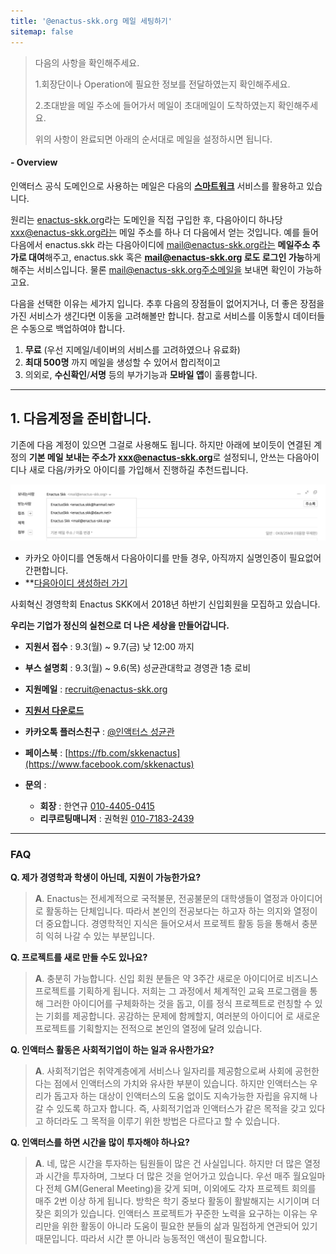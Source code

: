 ```yaml
---
title: '@enactus-skk.org 메일 세팅하기'
sitemap: false
---
```


> 다음의 사항을 확인해주세요.
>
> 1.회장단이나 Operation에 필요한 정보를 전달하였는지 확인해주세요.
>
> 2.초대받을 메일 주소에 들어가서 메일이 초대메일이 도착하였는지 확인해주세요.
>
> 위의 사항이 완료되면 아래의 순서대로 메일을 설정하시면 됩니다.


#### - Overview
인액터스 공식 도메인으로 사용하는 메일은 다음의 **[스마트워크](http://mail2.daum.net/hanmailex/domain.html)** 서비스를 활용하고 있습니다.

원리는 [enactus-skk.org](https://enactus-skk.org)라는 도메인을 직접 구입한 후,
다음아이디 하나당 xxx@enactus-skk.org라는 메일 주소를 하나 더 다음에서 얻는 것입니다. 예를 들어 다음에서 enactus.skk 라는 다음아이디에 mail@enactus-skk.org라는 **메일주소 추가로 대여**해주고,
enactus.skk 혹은 **mail@enactus-skk.org 로도 로그인 가능**하게 해주는 서비스입니다. 물론 mail@enactus-skk.org주소메일을 보내면 확인이 가능하고요.

다음을 선택한 이유는 세가지 입니다. 추후 다음의 장점들이 없어지거나, 더 좋은 장점을 가진 서비스가 생긴다면 이동을 고려해볼만 합니다. 참고로 서비스를 이동할시 데이터들은 수동으로 백업하여야 합니다.
1. **무료** (우선 지메일/네이버의 서비스를 고려하였으나 유료화)
2. **최대 500명** 까지 메일을 생성할 수 있어서 합리적이고
3. 의외로, **수신확인**/**서명** 등의 부가기능과 **모바일 앱**이 훌륭합니다.

*****

## 1. 다음계정을 준비합니다.
기존에 다음 계정이 있으면 그걸로 사용해도 됩니다. 하지만 아래에 보이듯이 연결된 계정의 **기본 메일 보내는 주소가 xxx@enactus-skk.org**로 설정되니, 안쓰는 다음아이디나 새로 다음/카카오 아이디를 가입해서 진행하길 추천드립니다.

![](/images/info/email-11.png)

+ 카카오 아이디를 연동해서 다음아이디를 만들 경우, 아직까지 실명인증이 필요없어 간편합니다.
+ **[다음아이디 생성하러 가기](https://member.daum.net/join?rtnUrl=https%3A%2F%2Fmail.daum.net%2F)






사회혁신 경영학회 Enactus SKK에서 2018년 하반기 신입회원을 모집하고 있습니다.

**우리는 기업가 정신의 실천으로 더 나은 세상을 만들어갑니다.**

+ **지원서 접수** : 9.3(월) ~ 9.7(금) 낮 12:00 까지
+ **부스 설명회** : 9.3(월) ~ 9.6(목) 성균관대학교 경영관 1층 로비
+ **지원메일** : [recruit@enactus-skk.org](mailto:recruit@enactus-skk.org)
+ **[지원서 다운로드](/files/recruits/text.doc)**

+ **카카오톡 플러스친구** : [@인액터스 성균관](http://pf.kakao.com/_xhfhRj)
+ **페이스북** : [https://fb.com/skkenactus](https://www.facebook.com/skkenactus)
+ **문의** :
    + **회장** : 한연규 [010-4405-0415](tel:010-4405-0415)
    + **리쿠르팅매니저** : 권혁원 [010-7183-2439](tel:010-7183-2439)


*****


### FAQ

**Q. 제가 경영학과 학생이 아닌데, 지원이 가능한가요?**
>**A**. Enactus는 전세계적으로 국적불문, 전공불문의 대학생들이 열정과 아이디어로 활동하는 단체입니다. 따라서 본인의 전공보다는 하고자 하는 의지와 열정이 더 중요합니다. 경영학적인 지식은 들어오셔서 프로젝트 활동 등을 통해서 충분히 익혀 나갈 수 있는 부분입니다.

**Q. 프로젝트를 새로 만들 수도 있나요?**
>**A**. 충분히 가능합니다. 신입 회원 분들은 약 3주간 새로운 아이디어로 비즈니스 프로젝트를 기획하게 됩니다. 저희는 그 과정에서 체계적인 교육 프로그램을 통해 그러한 아이디어를 구체화하는 것을 돕고, 이를 정식 프로젝트로 런칭할 수 있는 기회를 제공합니다. 공감하는 문제에 함께할지, 여러분의 아이디어 로 새로운 프로젝트를 기획할지는 전적으로 본인의 열정에 달려 있습니다.

**Q. 인액터스 활동은 사회적기업이 하는 일과 유사한가요?**
>**A**. 사회적기업은 취약계층에게 서비스나 일자리를 제공함으로써 사회에 공헌한다는 점에서 인액터스의 가치와 유사한 부분이 있습니다. 하지만 인액터스는 우리가 돕고자 하는 대상이 인액터스의 도움 없이도 지속가능한 자립을 유지해 나갈 수 있도록 하고자 합니다. 즉, 사회적기업과 인액터스가 같은 목적을 갖고 있다고 하더라도 그 목적을 이루기 위한 방법은 다르다고 할 수 있습니다.

**Q. 인액터스를 하면 시간을 많이 투자해야 하나요?**
>**A**. 네, 많은 시간을 투자하는 팀원들이 많은 건 사실입니다. 하지만 더 많은 열정과 시간을 투자하며, 그보다 더 많은 것을 얻어가고 있습니다. 우선 매주 월요일마다 전체 GM(General Meeting)을 갖게 되며, 이외에도 각자 프로젝트 회의를 매주 2번 이상 하게 됩니다. 방학은 학기 중보다 활동이 활발해지는 시기이며 더 잦은 회의가 있습니다. 인액터스 프로젝트가 꾸준한 노력을 요구하는 이유는 우리만을 위한 활동이 아니라 도움이 필요한 분들의 삶과 밀접하게 연관되어 있기 때문입니다. 따라서 시간 뿐 아니라 능동적인 액션이 필요합니다.
